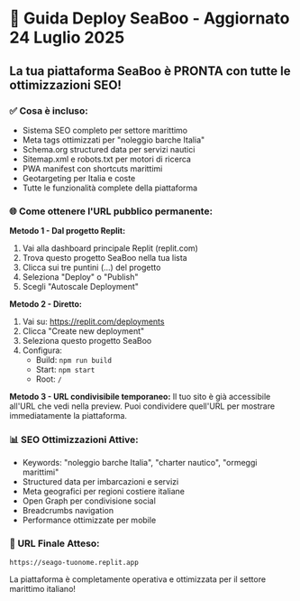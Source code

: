 # 🚀 Guida Deploy SeaBoo - Aggiornato 24 Luglio 2025

## La tua piattaforma SeaBoo è PRONTA con tutte le ottimizzazioni SEO!

### ✅ Cosa è incluso:
- Sistema SEO completo per settore marittimo
- Meta tags ottimizzati per "noleggio barche Italia"
- Schema.org structured data per servizi nautici
- Sitemap.xml e robots.txt per motori di ricerca
- PWA manifest con shortcuts marittimi
- Geotargeting per Italia e coste
- Tutte le funzionalità complete della piattaforma

### 🌐 Come ottenere l'URL pubblico permanente:

**Metodo 1 - Dal progetto Replit:**
1. Vai alla dashboard principale Replit (replit.com)
2. Trova questo progetto SeaBoo nella tua lista
3. Clicca sui tre puntini (...) del progetto
4. Seleziona "Deploy" o "Publish"
5. Scegli "Autoscale Deployment"

**Metodo 2 - Diretto:**
1. Vai su: https://replit.com/deployments
2. Clicca "Create new deployment"
3. Seleziona questo progetto SeaBoo
4. Configura:
   - Build: `npm run build`
   - Start: `npm start`
   - Root: `/`

**Metodo 3 - URL condivisibile temporaneo:**
Il tuo sito è già accessibile all'URL che vedi nella preview. 
Puoi condividere quell'URL per mostrare immediatamente la piattaforma.

### 📊 SEO Ottimizzazioni Attive:
- Keywords: "noleggio barche Italia", "charter nautico", "ormeggi marittimi"
- Structured data per imbarcazioni e servizi
- Meta geografici per regioni costiere italiane
- Open Graph per condivisione social
- Breadcrumbs navigation
- Performance ottimizzate per mobile

### 🔧 URL Finale Atteso:
`https://seago-tuonome.replit.app`

La piattaforma è completamente operativa e ottimizzata per il settore marittimo italiano!